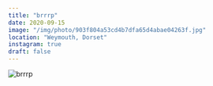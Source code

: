 ```yaml
---
title: "brrrp"
date: 2020-09-15
image: "/img/photo/903f804a53cd4b7dfa65d4abae04263f.jpg"
location: "Weymouth, Dorset"
instagram: true
draft: false
---
```


![brrrp](/img/photo/903f804a53cd4b7dfa65d4abae04263f.jpg)
